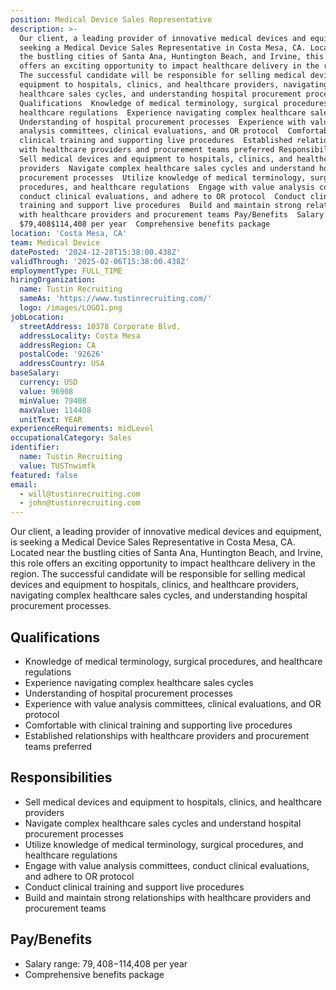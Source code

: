 ```yaml
---
position: Medical Device Sales Representative
description: >-
  Our client, a leading provider of innovative medical devices and equipment, is
  seeking a Medical Device Sales Representative in Costa Mesa, CA. Located near
  the bustling cities of Santa Ana, Huntington Beach, and Irvine, this role
  offers an exciting opportunity to impact healthcare delivery in the region.
  The successful candidate will be responsible for selling medical devices and
  equipment to hospitals, clinics, and healthcare providers, navigating complex
  healthcare sales cycles, and understanding hospital procurement processes.
  Qualifications  Knowledge of medical terminology, surgical procedures, and
  healthcare regulations  Experience navigating complex healthcare sales cycles 
  Understanding of hospital procurement processes  Experience with value
  analysis committees, clinical evaluations, and OR protocol  Comfortable with
  clinical training and supporting live procedures  Established relationships
  with healthcare providers and procurement teams preferred Responsibilities 
  Sell medical devices and equipment to hospitals, clinics, and healthcare
  providers  Navigate complex healthcare sales cycles and understand hospital
  procurement processes  Utilize knowledge of medical terminology, surgical
  procedures, and healthcare regulations  Engage with value analysis committees,
  conduct clinical evaluations, and adhere to OR protocol  Conduct clinical
  training and support live procedures  Build and maintain strong relationships
  with healthcare providers and procurement teams Pay/Benefits  Salary range:
  $79,408$114,408 per year  Comprehensive benefits package
location: 'Costa Mesa, CA'
team: Medical Device
datePosted: '2024-12-28T15:38:00.438Z'
validThrough: '2025-02-06T15:38:00.438Z'
employmentType: FULL_TIME
hiringOrganization:
  name: Tustin Recruiting
  sameAs: 'https://www.tustinrecruiting.com/'
  logo: /images/LOGO1.png
jobLocation:
  streetAddress: 10378 Corporate Blvd.
  addressLocality: Costa Mesa
  addressRegion: CA
  postalCode: '92626'
  addressCountry: USA
baseSalary:
  currency: USD
  value: 96908
  minValue: 79408
  maxValue: 114408
  unitText: YEAR
experienceRequirements: midLevel
occupationalCategory: Sales
identifier:
  name: Tustin Recruiting
  value: TUSTnwimfk
featured: false
email:
  - will@tustinrecruiting.com
  - john@tustinrecruiting.com
---
```




Our client, a leading provider of innovative medical devices and equipment, is seeking a Medical Device Sales Representative in Costa Mesa, CA. Located near the bustling cities of Santa Ana, Huntington Beach, and Irvine, this role offers an exciting opportunity to impact healthcare delivery in the region. The successful candidate will be responsible for selling medical devices and equipment to hospitals, clinics, and healthcare providers, navigating complex healthcare sales cycles, and understanding hospital procurement processes.

## Qualifications

- Knowledge of medical terminology, surgical procedures, and healthcare regulations
- Experience navigating complex healthcare sales cycles
- Understanding of hospital procurement processes
- Experience with value analysis committees, clinical evaluations, and OR protocol
- Comfortable with clinical training and supporting live procedures
- Established relationships with healthcare providers and procurement teams preferred

## Responsibilities

- Sell medical devices and equipment to hospitals, clinics, and healthcare providers
- Navigate complex healthcare sales cycles and understand hospital procurement processes
- Utilize knowledge of medical terminology, surgical procedures, and healthcare regulations
- Engage with value analysis committees, conduct clinical evaluations, and adhere to OR protocol
- Conduct clinical training and support live procedures
- Build and maintain strong relationships with healthcare providers and procurement teams

## Pay/Benefits

- Salary range: $79,408-$114,408 per year 
- Comprehensive benefits package
